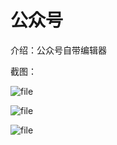 # 公众号

介绍：公众号自带编辑器

截图：

![file](/images/公众号/0.png)

![file](/images/公众号/1.png)

![file](/images/公众号/2.png)